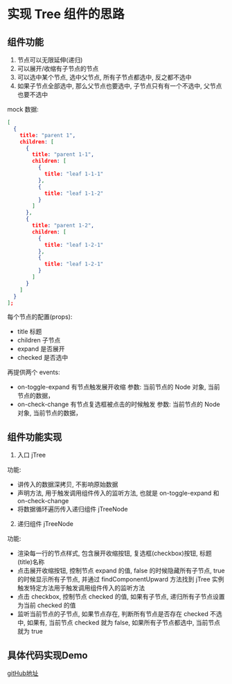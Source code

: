 # 实现 Tree 组件的思路

## 组件功能

1. 节点可以无限延伸(递归)
2. 可以展开/收缩有子节点的节点
3. 可以选中某个节点, 选中父节点, 所有子节点都选中, 反之都不选中
4. 如果子节点全部选中, 那么父节点也要选中, 子节点只有有一个不选中, 父节点也要不选中

mock 数据:

```json
[
  {
    title: "parent 1",
    children: [
      {
        title: "parent 1-1",
        children: [
          {
            title: "leaf 1-1-1"
          },
          {
            title: "leaf 1-1-2"
          }
        ]
      },
      {
        title: "parent 1-2",
        children: [
          {
            title: "leaf 1-2-1"
          },
          {
            title: "leaf 1-2-1"
          }
        ]
      }
    ]
  }
];
```

每个节点的配置(props):

- title 标题
- children 子节点
- expand 是否展开
- checked 是否选中

再提供两个 events:

- on-toggle-expand 有节点触发展开收缩 参数: 当前节点的 Node 对象, 当前节点的数据，
- on-check-change 有节点复选框被点击的时候触发 参数: 当前节点的 Node 对象, 当前节点的数据，

## 组件功能实现

1. 入口 jTree

功能:

- 讲传入的数据深拷贝, 不影响原始数据
- 声明方法, 用于触发调用组件传入的监听方法, 也就是 on-toggle-expand 和 on-check-change
- 将数据循环遍历传入递归组件 jTreeNode

2. 递归组件 jTreeNode

功能:

- 渲染每一行的节点样式, 包含展开收缩按钮, 复选框(checkbox)按钮, 标题(title)名称
- 点击展开收缩按钮, 控制节点 expand 的值, false 的时候隐藏所有子节点, true 的时候显示所有子节点, 并通过 findComponentUpward 方法找到 jTree 实例触发特定方法用于触发调用组件传入的监听方法
- 点击 checkbox, 控制节点 checked 的值, 如果有子节点, 递归所有子节点设置为当前 checked 的值
- 监听当前节点的子节点, 如果节点存在, 判断所有节点是否存在 checked 不选中, 如果有, 当前节点 checked 就为 false, 如果所有子节点都选中, 当前节点就为 true


## 具体代码实现Demo

[gitHub地址](https://github.com/18355166248/vue-component-lecture-Demo/blob/master/src/views/componentList/TreeDemo.vue)